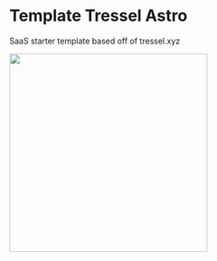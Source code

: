 # Template Tressel Astro

SaaS starter template based off of tressel.xyz

<img src="https://user-images.githubusercontent.com/6586811/146787718-c8fcb0e1-3e08-4abf-8713-1b75081b4901.png" width="350"></img>
